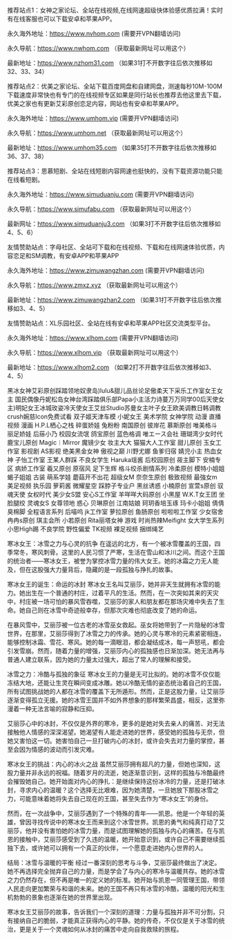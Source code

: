 推荐站点1：女神之家论坛、全站在线视频,在线网速超级快体验感优质拉满！实时有在线客服也可以下载安卓和苹果APP。

永久海外地址：https://www.nvhom.com (需要开VPN翻墙访问)

永久导航：https://www.nwhom.com （获取最新网址可以用这个）

最新地址：https://www.nzhom31.com （如果31打不开数字往后依次推移如32、33、34）

推荐站点2：优美之家论坛、全站下载百度网盘和自建网盘，测速每秒10M-100M下载速度非常快也有专门的在线视频专区如果是同行站长也推荐去他这里去下载，优美之家也有更新艾彩原创恋足内容，网站也有安卓和苹果APP。

永久海外地址：https://www.umhom.vip (需要开VPN翻墙访问)

永久导航：https://www.umhom.net （获取最新网址可以用这个）

最新地址：https://www.umhom35.com （如果35打不开数字往后依次推移如36、37、38）

推荐站点3：思慕短剧、全站在线短剧内容网速也挺快的，没有下载资源功能只能在线看短剧。

永久海外地址：https://www.simuduanju.com (需要开VPN翻墙访问)

永久导航：https://www.simufabu.com （获取最新网址可以用这个）

最新网址：https://www.simuduanju3.com （如果3打不开数字往后依次推移如4、5、6）

友情赞助站点：字母社区、全站可下载和在线视频、下载和在线网速体验优质，内容恋足和SM调教，有安卓APP和苹果APP

永久海外地址：https://www.zimuwangzhan.com (需要开VPN翻墙访问)

永久导航：https://www.zmxz.xyz （获取最新网址可以用这个）

最新地址：https://www.zimuwangzhan2.com （如果31打不开数字往后依次推移如3、4、5）

友情赞助站点：XL乐园社区、全站在线有安卓和苹果APP社区交流类型平台。

永久海外地址：https://www.xlhom.com (需要开VPN翻墙访问)

永久导航：https://www.xlhom.vip （获取最新网址可以用这个）

最新地址：https://www.xlhom2.com （如果2打不开数字往后依次推移如3、4、5）

黑冰女神艾彩原创踩踏领地奴隶岛)lulu&甜儿品丝论足傲柔天下采乐工作室女王女主 国民偶像丹妮松岛女神台湾踩踏俱乐部Papa小主活力诗蔓万万同学00后天使女主)明妃女王冰城玫姿冷天使女王艾丝Studio苏曼女主叶子女王欧美调教日韩调教crush婉慈Icon免费试看 双子姬天津车模 小妮女王 美术学院 女神学院 动漫 直播视频 漫画 H.P.L栖心之栈 碎蛋娇娃 兔粉粉 南国原创 彼岸花 慕斯原创 唯美格斗 丽足娇娃 后蕬小乃 校园女流氓 鸽宝原创 蓝色格调 唯エース会社 珊瑚湾少女时代 鹿宝儿原创 Magic︱Mirror 魔镜少女 妆主大大 猫猫大人工作室 甜儿原创 玉女工作室 影视剧 AS影视 绝美黑金女神 傲视之巅 川野尤娜 鱼爹归宿 婧児小主 热血女神 子怡工作室 王某人群踩 不良女学生 Haruka瑶酱 后校园原创 莜主脚下 安楠专区 病娇工作室 羲又原创 原宿风 足下生辉 格斗绞杀剧情系列 冷柔原创 模特小姐姐 蝎子姐姐 古装 萌系学娃 蘑菇开不出花 超级女M 奈奈生原创 极致视频 最強女m 美足视频 执乐园 萝莉酱 微耀星空 踩脖子专业户 黑丝诱惑 小楠原创 宣萱s原创 驭魂天使 女权时代 美少女S盟 安心S工作室 羊咩咩大码原创 小黑屋 W.K.T女王团 坐脸腿绞 灵魂女S 女尊领地 惑心 贝琳原创 江南姑娘 珂玥香培玉琢 玛卡小姐姐 倩倩臭棉脚 全程语言系列 后喵呜 jk工作室 萝拉原创 鱼肠原创 啦啦啦工作室 少女宿舍 冉冉s原创 琪主会所 小若原创 Rita丽塔女神 游戏 时尚热辣Meifight 女大学生系列 小思High踢 不良学院 野性偏爱 TK视频 裸足视频 捆绑绳艺 

寒冰女王：冰雪之力与心灵的抗争
在遥远的北方，有一个被冰雪覆盖的王国，四季常冬，寒风刺骨。这里的人民习惯了严寒，生活在雪山和冰川之间。而这个王国的统治者——寒冰女王，被誉为掌控冰雪力量的伟大女王。她的冰霜之力无人能及，但在这股强大力量背后，隐藏的是一段孤独与挣扎的故事。

寒冰女王的诞生：命运的冰封
寒冰女王名叫艾丽莎，她并非天生就拥有冰雪的能力。她出生在一个普通的村庄，过着平凡的生活。然而，在一次突如其来的天灾中，村庄被一场可怕的暴风雪吞噬，艾丽莎的家人和朋友都在那场灾难中失去了生命。她自己则在冰雪中奇迹般幸存，但那次灾难也彻底改变了她的命运。

在暴风雪中，艾丽莎被一位古老的冰雪巫女救起。巫女将她带到了一片隐秘的冰雪世界，在那里，艾丽莎得到了冰雪之力的传承。她的心灵与寒冷的元素紧密相连，能够控制冰霜、雪花、寒风。她的每一滴眼泪，都会凝结成冰，每一声怒吼，都会引发雪崩。然而，随着力量的增强，艾丽莎内心的孤独感也日渐加深。她无法再与普通人建立联系，因为她的力量太过强大，超出了常人的理解和接受。

冰雪之力：冷酷与孤独的象征
寒冰女王的力量是无可比拟的。她的冰雪不仅仅能冻结大地，还能让生灵在瞬间变成冰雕。她以冷酷无情的姿态统治着自己的王国，所有试图挑战她的人都在冰雪的覆盖下无所遁形。然而，正是这股力量，让艾丽莎逐渐变得孤立无援。她的冰雪王国并不如外界想象的那样繁荣昌盛，相反，这里弥漫着一种无法言喻的寂静和压抑。

艾丽莎心中的冰封，不仅仅是外界的寒冷，更多的是她对失去亲人的痛苦、对无法接触他人情感的深深渴望。她渴望有人能走进她的世界，感受她的孤独与无奈，但她又害怕这一切。她害怕自己一旦打破内心的冰封，或许会失去对力量的掌控，甚至会因为情感的波动而引发灾难。

寒冰女王的挑战：内心的冰火之战
虽然艾丽莎拥有超凡的力量，但她也深知，这股力量并非永远的祝福。随着岁月的流逝，她逐渐意识到，这样的孤独与冷酷最终会摧毁她自己。她开始面对内心的挣扎：是继续保持这份冰冷的力量，还是打破冰封，寻求内心的温暖？这个选择无比艰难，因为她清楚，一旦她放下那股冰雪之力，可能意味着她将失去自己现在的王国，甚至失去作为“寒冰女王”的身份。

然而，在一次战争中，艾丽莎遇到了一个特殊的青年——凯恩。他是一个年轻的英雄，曾因寻找传说中的寒冰女王而来到这个冰雪世界。凯恩的勇气和纯真打动了艾丽莎，他并没有害怕她的冰雪力量，而是试图理解她的孤独与内心的痛苦。在与凯恩的接触中，艾丽莎感受到了久违的温暖，她开始意识到，或许自己不需要继续孤独下去，或许她可以拥有一个真正的伙伴，一个愿意走进她内心世界的人。

结局：冰雪与温暖的平衡
经过一番深刻的思考与斗争，艾丽莎最终做出了决定。她不再选择完全抛弃自己的力量，而是学会了与内心的寒冷与温暖共存。她的冰雪之力仍然存在，但不再是唯一的定义她的标准。她开始与凯恩一同管理王国，带领人民走向更加繁荣与和谐的未来。她的王国不再只有冰雪的冷酷，温暖的阳光和生机勃勃的景象也逐渐在她的世界里出现。

寒冰女王艾丽莎的故事，告诉我们一个深刻的道理：力量与孤独并非不可分割，只有接纳自己的脆弱，才能真正获得内心的平静。她的传奇，不仅仅是关于冰雪的统治，更是关于一个灵魂如何从冰封的痛苦中走向自我救赎的旅程。

